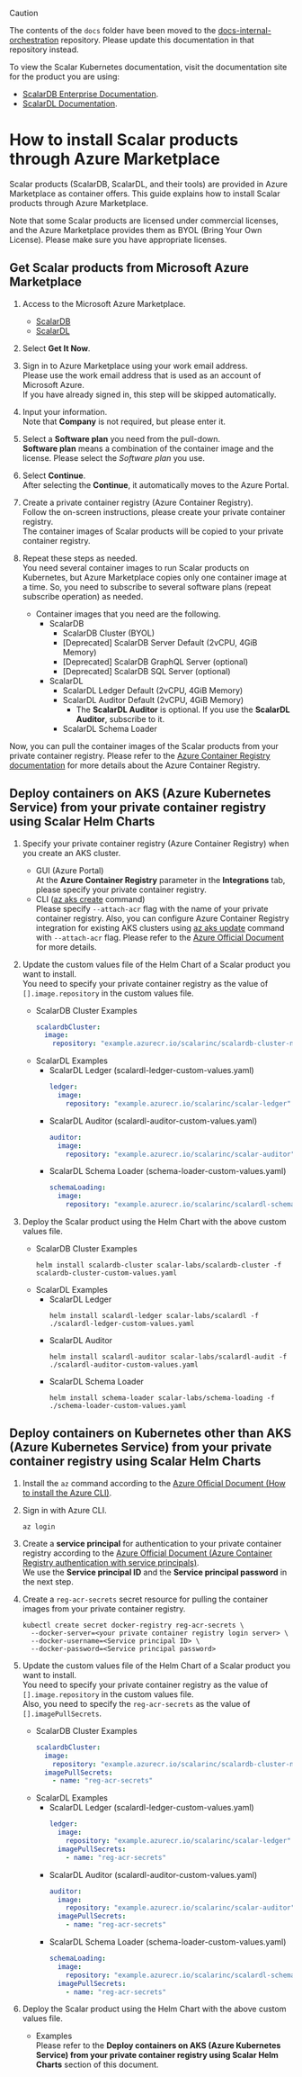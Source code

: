 > [!CAUTION]
> 
> The contents of the `docs` folder have been moved to the [docs-internal-orchestration](https://github.com/scalar-labs/docs-internal-orchestration) repository. Please update this documentation in that repository instead.
> 
> To view the Scalar Kubernetes documentation, visit the documentation site for the product you are using:
> 
> - [ScalarDB Enterprise Documentation](https://scalardb.scalar-labs.com/docs/latest/scalar-kubernetes/deploy-kubernetes/).
> - [ScalarDL Documentation](https://scalardl.scalar-labs.com/docs/latest/scalar-kubernetes/deploy-kubernetes/).

# How to install Scalar products through Azure Marketplace

Scalar products (ScalarDB, ScalarDL, and their tools) are provided in Azure Marketplace as container offers. This guide explains how to install Scalar products through Azure Marketplace.

Note that some Scalar products are licensed under commercial licenses, and the Azure Marketplace provides them as BYOL (Bring Your Own License). Please make sure you have appropriate licenses.

## Get Scalar products from Microsoft Azure Marketplace

1. Access to the Microsoft Azure Marketplace.
   * [ScalarDB](https://azuremarketplace.microsoft.com/en/marketplace/apps/scalarinc.scalardb)
   * [ScalarDL](https://azuremarketplace.microsoft.com/en/marketplace/apps/scalarinc.scalardl)

1. Select **Get It Now**.

1. Sign in to Azure Marketplace using your work email address.  
   Please use the work email address that is used as an account of Microsoft Azure.  
   If you have already signed in, this step will be skipped automatically.

1. Input your information.  
Note that **Company** is not required, but please enter it.

1. Select a **Software plan** you need from the pull-down.  
   **Software plan** means a combination of the container image and the license. Please select the *Software plan* you use.

1. Select **Continue**.  
   After selecting the **Continue**, it automatically moves to the Azure Portal.

1. Create a private container registry (Azure Container Registry).  
   Follow the on-screen instructions, please create your private container registry.  
   The container images of Scalar products will be copied to your private container registry.

1. Repeat these steps as needed.  
   You need several container images to run Scalar products on Kubernetes, but Azure Marketplace copies only one container image at a time. So, you need to subscribe to several software plans (repeat subscribe operation) as needed.
   * Container images that you need are the following.
        * ScalarDB
            * ScalarDB Cluster (BYOL)
            * [Deprecated] ScalarDB Server Default (2vCPU, 4GiB Memory)
            * [Deprecated] ScalarDB GraphQL Server (optional)
            * [Deprecated] ScalarDB SQL Server (optional)
        * ScalarDL
            * ScalarDL Ledger Default (2vCPU, 4GiB Memory)
            * ScalarDL Auditor Default (2vCPU, 4GiB Memory)
                * The **ScalarDL Auditor** is optional. If you use the **ScalarDL Auditor**, subscribe to it.
            * ScalarDL Schema Loader

Now, you can pull the container images of the Scalar products from your private container registry.
Please refer to the [Azure Container Registry documentation](https://docs.microsoft.com/en-us/azure/container-registry/) for more details about the Azure Container Registry.

## Deploy containers on AKS (Azure Kubernetes Service) from your private container registry using Scalar Helm Charts

1. Specify your private container registry (Azure Container Registry) when you create an AKS cluster.
   * GUI (Azure Portal)  
     At the **Azure Container Registry** parameter in the **Integrations** tab, please specify your private container registry.
   * CLI ([az aks create](https://docs.microsoft.com/en-us/cli/azure/aks?view=azure-cli-latest#az-aks-create) command)  
     Please specify `--attach-acr` flag with the name of your private container registry. Also, you can configure Azure Container Registry integration for existing AKS clusters using [az aks update](https://docs.microsoft.com/en-us/cli/azure/aks?view=azure-cli-latest#az-aks-update) command with `--attach-acr` flag. Please refer to the [Azure Official Document](https://docs.microsoft.com/en-us/azure/aks/cluster-container-registry-integration) for more details.

1. Update the custom values file of the Helm Chart of a Scalar product you want to install.  
   You need to specify your private container registry as the value of `[].image.repository` in the custom values file.  
   * ScalarDB Cluster Examples
     ```yaml
     scalardbCluster:
       image:
         repository: "example.azurecr.io/scalarinc/scalardb-cluster-node-azure-byol"
     ```
   * ScalarDL Examples
      * ScalarDL Ledger (scalardl-ledger-custom-values.yaml)
        ```yaml
        ledger:
          image:
            repository: "example.azurecr.io/scalarinc/scalar-ledger"
        ```
      * ScalarDL Auditor (scalardl-auditor-custom-values.yaml)
        ```yaml
        auditor:
          image:
            repository: "example.azurecr.io/scalarinc/scalar-auditor"
        ```
      * ScalarDL Schema Loader (schema-loader-custom-values.yaml)
        ```yaml
        schemaLoading:
          image:
            repository: "example.azurecr.io/scalarinc/scalardl-schema-loader"
        ```

1. Deploy the Scalar product using the Helm Chart with the above custom values file.
   * ScalarDB Cluster Examples
     ```console
     helm install scalardb-cluster scalar-labs/scalardb-cluster -f scalardb-cluster-custom-values.yaml
     ```
   * ScalarDL Examples
      * ScalarDL Ledger
        ```console
        helm install scalardl-ledger scalar-labs/scalardl -f ./scalardl-ledger-custom-values.yaml
        ```
      * ScalarDL Auditor
        ```console
        helm install scalardl-auditor scalar-labs/scalardl-audit -f ./scalardl-auditor-custom-values.yaml
        ```
      * ScalarDL Schema Loader
        ```console
        helm install schema-loader scalar-labs/schema-loading -f ./schema-loader-custom-values.yaml
        ```

## Deploy containers on Kubernetes other than AKS (Azure Kubernetes Service) from your private container registry using Scalar Helm Charts

1. Install the `az` command according to the [Azure Official Document (How to install the Azure CLI)](https://docs.microsoft.com/en-us/cli/azure/install-azure-cli).

1. Sign in with Azure CLI.
   ```console
   az login
   ```

1. Create a **service principal** for authentication to your private container registry according to the [Azure Official Document (Azure Container Registry authentication with service principals)](https://docs.microsoft.com/en-us/azure/container-registry/container-registry-auth-service-principal).  
   We use the **Service principal ID** and the **Service principal password** in the next step.

1. Create a `reg-acr-secrets` secret resource for pulling the container images from your private container registry.
   ```console
   kubectl create secret docker-registry reg-acr-secrets \
     --docker-server=<your private container registry login server> \
     --docker-username=<Service principal ID> \
     --docker-password=<Service principal password>
   ```

1. Update the custom values file of the Helm Chart of a Scalar product you want to install.  
   You need to specify your private container registry as the value of `[].image.repository` in the custom values file.  
   Also, you need to specify the `reg-acr-secrets` as the value of `[].imagePullSecrets`.
   * ScalarDB Cluster Examples
     ```yaml
     scalardbCluster:
       image:
         repository: "example.azurecr.io/scalarinc/scalardb-cluster-node-azure-byol"
       imagePullSecrets:
         - name: "reg-acr-secrets"
     ```
   * ScalarDL Examples
      * ScalarDL Ledger (scalardl-ledger-custom-values.yaml)
        ```yaml
        ledger:
          image:
            repository: "example.azurecr.io/scalarinc/scalar-ledger"
          imagePullSecrets:
            - name: "reg-acr-secrets"
        ```
      * ScalarDL Auditor (scalardl-auditor-custom-values.yaml)
        ```yaml
        auditor:
          image:
            repository: "example.azurecr.io/scalarinc/scalar-auditor"
          imagePullSecrets:
            - name: "reg-acr-secrets"
        ```
      * ScalarDL Schema Loader (schema-loader-custom-values.yaml)
        ```yaml
        schemaLoading:
          image:
            repository: "example.azurecr.io/scalarinc/scalardl-schema-loader"
          imagePullSecrets:
            - name: "reg-acr-secrets"
        ```

1. Deploy the Scalar product using the Helm Chart with the above custom values file.
   * Examples  
     Please refer to the **Deploy containers on AKS (Azure Kubernetes Service) from your private container registry using Scalar Helm Charts** section of this document.
